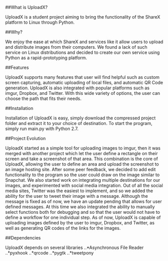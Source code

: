 ##What is UploadX?

UploadX is a student project aiming to bring the functionality of the ShareX platform to Linux through Python.

##Why?

We enjoy the ease at which ShareX and services like it allow users to upload and distribute images from their computers. We found a lack of such service on Linux distributions and decided to create our own service using Python as a rapid-prototyping platform.

##Features

UploadX supports many features that user will find helpful such as custom screen capturing, automatic uploading of local files, and automatic QR Code generation. UploadX is also integrated with popular platforms such as imgur, Dropbox, and Twitter. With this wide variety of options, the user can choose the path that fits their needs.

##Installation

Installation of UploadX is easy, simply download the compressed project folder and extract it to your choice of destination. To start the program, simply run main.py with Python 2.7.

##Project Evolution

UploadX started as a simple tool for uploading images to imgur, then it was merged with another project which let the user define a rectangle on their screen and take a screenshot of that area. This combination is the core of UploadX, allowing the user to define an area and upload the screenshot to an image hosting site. After some peer feedback, we decided to add edit functionality to the program so the user could draw on the image similar to Snapchat. We also started work on integrating multiple destinations for our images, and experimented with social media integration. Out of all the social media sites, Twitter was the easiest to implement, and so we added the ability for the user to tweet their image with a message. Although the message is fixed as of now, we have an update pending that allows for user defined messages. At this time we also integrated the ability to manually select functions both for debugging and so that the user would not have to define a workflow for one individual step. As of now, UploadX is capable of uploading images defined by the user to imgur, Dropbox, and Twitter, as well as generating QR codes of the links for the images.

##Dependencies

UploadX depends on several libraries
..*Asynchronous File Reader
..*pyxhook
..*qrcode
..*pygtk
..*tweetpony
